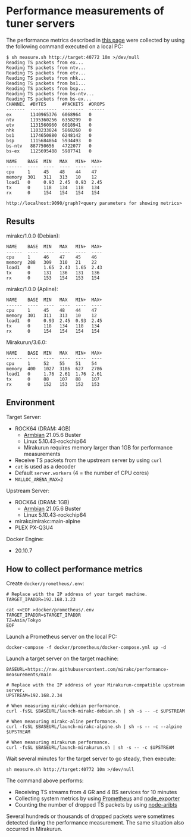 # Performance measurements of tuner servers

The performance metrics described in
[this page](https://github.com/mirakc/mirakc#8-ts-streams-at-the-same-time) were collected by
using the following command executed on a local PC:

```console
$ sh measure.sh http://target:40772 10m >/dev/null
Reading TS packets from ex...
Reading TS packets from ntv...
Reading TS packets from etv...
Reading TS packets from nhk...
Reading TS packets from bs1...
Reading TS packets from bsp...
Reading TS packets from bs-ntv...
Reading TS packets from bs-ex...
CHANNEL  #BYTES      #PACKETS  #DROPS
-------  ----------  --------  ------
ex       1140965376  6068964   0
ntv      1195360256  6358299   0
etv      1131560960  6018941   0
nhk      1103233024  5868260   0
bs1      1174650880  6248142   0
bsp      1115684864  5934493   0
bs-ntv   887750656   4722077   0
bs-ex    1125695488  5987741   0

NAME    BASE  MIN   MAX   MIN+  MAX+
------  ----  ----  ----  ----  ----
cpu     1     45    48    44    47
memory  301   311   313   10    12
load1   0     0.93  2.45  0.93  2.45
tx      0     118   134   118   134
rx      0     154   154   154   154

http://localhost:9090/graph?<query parameters for showing metrics>
```

## Results

mirakc/1.0.0 (Debian):

```
NAME    BASE  MIN   MAX   MIN+  MAX+
------  ----  ----  ----  ----  ----
cpu     1     46    47    45    46
memory  288   309   310   21    22
load1   0     1.65  2.43  1.65  2.43
tx      0     131   136   131   136
rx      0     153   154   153   154
```

mirakc/1.0.0 (Apline):

```
NAME    BASE  MIN   MAX   MIN+  MAX+
------  ----  ----  ----  ----  ----
cpu     1     45    48    44    47
memory  301   311   313   10    12
load1   0     0.93  2.45  0.93  2.45
tx      0     118   134   118   134
rx      0     154   154   154   154
```

Mirakurun/3.6.0:

```
NAME    BASE  MIN   MAX   MIN+  MAX+
------  ----  ----  ----  ----  ----
cpu     1     52    55    51    54
memory  400   1027  3186  627   2786
load1   0     1.76  2.61  1.76  2.61
tx      0     88    107   88    107
rx      0     152   153   152   153
```

## Environment

Target Server:

* ROCK64 (DRAM: 4GB)
  * [Armbian] 21.05.6 Buster
  * Linux 5.10.43-rockchip64
  * Mirakurun requires memory larger than 1GB for performance measurements
* Receive TS packets from the upstream server by using `curl`
* `cat` is used as a decoder
* Default `server.workers` (4 = the number of CPU cores)
* `MALLOC_ARENA_MAX=2`

Upstream Server:

* ROCK64 (DRAM: 1GB)
  * [Armbian] 21.05.6 Buster
  * Linux 5.10.43-rockchip64
* mirakc/mirakc:main-alpine
* PLEX PX-Q3U4

Docker Engine:

* 20.10.7

## How to collect performance metrics

Create `docker/prometheus/.env`:

```shell
# Replace with the IP address of your target machine.
TARGET_IPADDR=192.168.1.23

cat <<EOF >docker/prometheus/.env
TARGET_IPADDR=$TARGET_IPADDR
TZ=Asia/Tokyo
EOF
```

Launch a Prometheus server on the local PC:

```shell
docker-compose -f docker/prometheus/docker-compose.yml up -d
```

Launch a target server on the target machine:

```shell
BASEURL=https://raw.githubusercontent.com/mirakc/performance-measurements/main

# Replace with the IP address of your Mirakurun-compatible upstream server.
UPSTREAM=192.168.2.34

# When measuring mirakc-debian performance.
curl -fsSL $BASEURL/launch-mirakc-debian.sh | sh -s -- -c $UPSTREAM

# When measuring mirakc-aline performance.
curl -fsSL $BASEURL/launch-mirakc-alpine.sh | sh -s -- -c --alpine $UPSTREAM

# When measuring mirakurun performance.
curl -fsSL $BASEURL/launch-mirakurun.sh | sh -s -- -c $UPSTREAM
```

Wait several minutes for the target server to go steady, then execute:

```shell
sh measure.sh http://target:40772 10m >/dev/null
```

The command above performs:

* Receiving TS streams from 4 GR and 4 BS services for 10 minutes
* Collecting system metrics by using [Prometheus] and [node_exporter]
* Counting the number of dropped TS packets by using [node-aribts]

Several hundreds or thousands of dropped packets were sometimes detected during the performance
measurement.  The same situation also occurred in Mirakurun.

[Armbian]: https://www.armbian.com/rock64/
[Prometheus]: https://prometheus.io/
[node_exporter]: https://github.com/prometheus/node_exporter
[node-aribts]: https://www.npmjs.com/package/aribts

